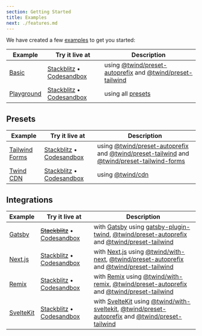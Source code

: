 ```yaml
---
section: Getting Started
title: Examples
next: ./features.md
---
```


We have created a few [examples](https://github.com/tw-in-js/twind/tree/main/examples) to get you started:

| Example                                                                       | Try it live at                                                                                                                                                                    | Description                                                                                           |
| ----------------------------------------------------------------------------- | --------------------------------------------------------------------------------------------------------------------------------------------------------------------------------- | ----------------------------------------------------------------------------------------------------- |
| [Basic](https://github.com/tw-in-js/twind/tree/main/examples/basic)           | [Stackblitz](https://stackblitz.com/fork/github/tw-in-js/twind/tree/main/examples/basic) • [Codesandbox](https://githubbox.com/tw-in-js/twind/tree/main/examples/basic)           | using [@twind/preset-autoprefix](./preset-autoprefix) and [@twind/preset-tailwind](./preset-tailwind) |
| [Playground](https://github.com/tw-in-js/twind/tree/main/examples/playground) | [Stackblitz](https://stackblitz.com/fork/github/tw-in-js/twind/tree/main/examples/playground) • [Codesandbox](https://githubbox.com/tw-in-js/twind/tree/main/examples/playground) | using all [presets](./presets)                                                                        |

## Presets

| Example                                                                                     | Try it live at                                                                                                                                                                                        | Description                                                                                                                                                       |
| ------------------------------------------------------------------------------------------- | ----------------------------------------------------------------------------------------------------------------------------------------------------------------------------------------------------- | ----------------------------------------------------------------------------------------------------------------------------------------------------------------- |
| [Tailwind Forms](https://github.com/tw-in-js/twind/tree/main/examples/using-tailwind-forms) | [Stackblitz](https://stackblitz.com/fork/github/tw-in-js/twind/tree/main/examples/using-tailwind-forms) • [Codesandbox](https://githubbox.com/tw-in-js/twind/tree/main/examples/using-tailwind-forms) | using [@twind/preset-autoprefix](./preset-autoprefix) and [@twind/preset-tailwind](./preset-tailwind) and [@twind/preset-tailwind-forms](./preset-tailwind-forms) |
| [Twind CDN](https://github.com/tw-in-js/twind/tree/main/examples/using-twind-cdn)           | [Stackblitz](https://stackblitz.com/fork/github/tw-in-js/twind/tree/main/examples/using-twind-cdn) • [Codesandbox](https://githubbox.com/tw-in-js/twind/tree/main/examples/using-twind-cdn)           | using [@twind/cdn](./installation#twind-cdn)                                                                                                                      |

## Integrations

| Example                                                                          | Try it live at                                                                                                                                                                            | Description                                                                                                                                                                               |
| -------------------------------------------------------------------------------- | ----------------------------------------------------------------------------------------------------------------------------------------------------------------------------------------- | ----------------------------------------------------------------------------------------------------------------------------------------------------------------------------------------- |
| [Gatsby](https://github.com/tw-in-js/twind/tree/main/examples/gatsby)            | ~~[Stackblitz](https://stackblitz.com/fork/github/tw-in-js/twind/tree/main/examples/with-gatsby)~~ • [Codesandbox](https://githubbox.com/tw-in-js/twind/tree/main/examples/with-gatsby)   | with [Gatsby](https://www.gatsbyjs.com) using [gatsby-plugin-twind](./with-gatsby), [@twind/preset-autoprefix](./preset-autoprefix) and [@twind/preset-tailwind](./preset-tailwind)       |
| [Next.js](https://github.com/tw-in-js/twind/tree/main/examples/with-next)        | [Stackblitz](https://stackblitz.com/fork/github/tw-in-js/twind/tree/main/examples/with-next) • [Codesandbox](https://githubbox.com/tw-in-js/twind/tree/main/examples/with-next)           | with [Next.js](https://nextjs.org) using [@twind/with-next](./with-next), [@twind/preset-autoprefix](./preset-autoprefix) and [@twind/preset-tailwind](./preset-tailwind)                 |
| [Remix](https://github.com/tw-in-js/twind/tree/main/examples/with-remix)         | [Stackblitz](https://stackblitz.com/fork/github/tw-in-js/twind/tree/main/examples/with-remix) • [Codesandbox](https://githubbox.com/tw-in-js/twind/tree/main/examples/with-remix)         | with [Remix](https://remix.run) using [@twind/with-remix](./with-remix), [@twind/preset-autoprefix](./preset-autoprefix) and [@twind/preset-tailwind](./preset-tailwind)                  |
| [SvelteKit](https://github.com/tw-in-js/twind/tree/main/examples/with-sveltekit) | [Stackblitz](https://stackblitz.com/fork/github/tw-in-js/twind/tree/main/examples/with-sveltekit) • [Codesandbox](https://githubbox.com/tw-in-js/twind/tree/main/examples/with-sveltekit) | with [SvelteKit](https://kit.svelte.dev) using [@twind/with-sveltekit](./with-sveltekit), [@twind/preset-autoprefix](./preset-autoprefix) and [@twind/preset-tailwind](./preset-tailwind) |

